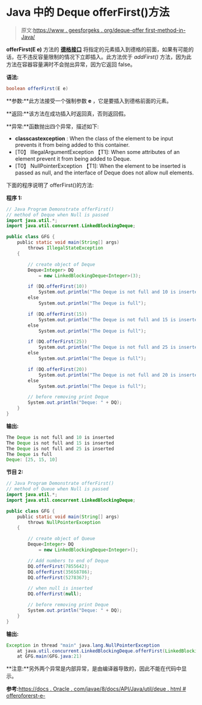 # Java 中的 Deque offerFirst()方法

> 原文:[https://www . geesforgeks . org/deque-offer first-method-in-Java/](https://www.geeksforgeeks.org/deque-offerfirst-method-in-java/)

**offerFirst(E e)** 方法的 **[德格接口](https://www.geeksforgeeks.org/deque-interface-java-example/)** 将指定的元素插入到德格的前面，如果有可能的话，在不违反容量限制的情况下立即插入。此方法优于 *addFirst()* 方法，因为此方法在容器容量满时不会抛出异常，因为它返回 false。

**语法:**

```java
boolean offerFirst(E e)
```

**参数:**此方法接受一个强制参数 **e** ，它是要插入到德格前面的元素。

**返回:**该方法在成功插入时返回真，否则返回假。

**异常:**函数抛出四个异常，描述如下:

*   **classcastexception** : When the class of the element to be input prevents it from being added to this container.
*   [T0】 IllegalArgumentException 【T1]: When some attributes of an element prevent it from being added to Deque.
*   [T0】 NullPointerException 【T1]: When the element to be inserted is passed as null, and the interface of Deque does not allow null elements.

下面的程序说明了 offerFirst()的方法:

**程序 1:**

```java
// Java Program Demonstrate offerFirst()
// method of Deque when Null is passed
import java.util.*;
import java.util.concurrent.LinkedBlockingDeque;

public class GFG {
    public static void main(String[] args)
        throws IllegalStateException
    {

        // create object of Deque
        Deque<Integer> DQ
            = new LinkedBlockingDeque<Integer>(3);

        if (DQ.offerFirst(10))
            System.out.println("The Deque is not full and 10 is inserted");
        else
            System.out.println("The Deque is full");

        if (DQ.offerFirst(15))
            System.out.println("The Deque is not full and 15 is inserted");
        else
            System.out.println("The Deque is full");

        if (DQ.offerFirst(25))
            System.out.println("The Deque is not full and 25 is inserted");
        else
            System.out.println("The Deque is full");

        if (DQ.offerFirst(20))
            System.out.println("The Deque is not full and 20 is inserted");
        else
            System.out.println("The Deque is full");

        // before removing print Deque
        System.out.println("Deque: " + DQ);
    }
}
```

**输出:**

```java
The Deque is not full and 10 is inserted
The Deque is not full and 15 is inserted
The Deque is not full and 25 is inserted
The Deque is full
Deque: [25, 15, 10]

```

**节目 2:**

```java
// Java Program Demonstrate offerFirst()
// method of Queue when Null is passed
import java.util.*;
import java.util.concurrent.LinkedBlockingDeque;

public class GFG {
    public static void main(String[] args)
        throws NullPointerException
    {

        // create object of Queue
        Deque<Integer> DQ
            = new LinkedBlockingDeque<Integer>();

        // Add numbers to end of Deque
        DQ.offerFirst(7855642);
        DQ.offerFirst(35658786);
        DQ.offerFirst(5278367);

        // when null is inserted
        DQ.offerFirst(null);

        // before removing print Deque
        System.out.println("Deque: " + DQ);
    }
}
```

**输出:**

```java
Exception in thread "main" java.lang.NullPointerException
    at java.util.concurrent.LinkedBlockingDeque.offerFirst(LinkedBlockingDeque.java:342)
    at GFG.main(GFG.java:21)

```

**注意:**另外两个异常是内部异常，是由编译器导致的，因此不能在代码中显示。

**参考:**[https://docs . Oracle . com/javae/8/docs/API/Java/util/deue . html # offeroforerst-e-](https://docs.oracle.com/javase/8/docs/api/java/util/Deque.html#offerFirst-E-)